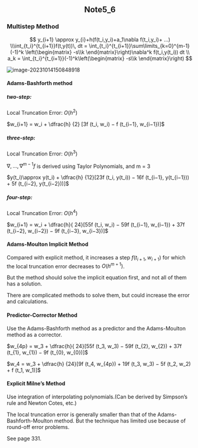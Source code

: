 <h2 align = "center">
               Note5_6

###  Multistep Method

$$
y_{i+1} \approx y_{i}+h(f(t_i,y_i)+a_1\nabla f(t_i,y_i)+ ...)
\\\int_{t_i}^{t_{i+1}}f(t,y(t))\, dt = \int_{t_i}^{t_{i+1}}\sum\limits_{k=0}^{m-1}(-1)^k \left(\begin{matrix}
-s\\k
\end{matrix}\right)\nabla^k f(t_i,y(t_i)) dt
\\ a_k = \int_{t_i}^{t_{i+1}}(-1)^k\left(\begin{matrix}
-s\\k
\end{matrix}\right)
$$

![image-20231014150848918](C:\Users\xiaohuan\AppData\Roaming\Typora\typora-user-images\image-20231014150848918.png)

####  Adams-Bashforth method

#####  two-step:

Local Truncation Error: $O(h^2)$

$w_{i+1} = w_i + \dfrac{h} {2} [3f (t_i, w_i) − f (t_{i−1}, w_{i−1})]$

#####  three-step:

Local Truncation Error: $O(h^3)$

$\nabla,...,\nabla^{m-1} f$ is derived using Taylor Polynomials, and m = 3

$y(t_i)\approx y(t_i) + \dfrac{h} {12}[23f (t_i, y(t_i)) − 16f (t_{i−1}, y(t_{i−1})) + 5f (t_{i−2}, y(t_{i−2}))]$

#####  four-step:

Local Truncation Error: $O(h^4)$

$w_{i+1} = w_i + \dfrac{h}{ 24}[55f (t_i, w_i) − 59f (t_{i−1}, w_{i−1}) + 37f (t_{i−2}, w_{i−2}) − 9f (t_{i−3}, w_{i−3})]$

####  Adams-Moulton Implicit Method

Compared with explicit method, it increases a step $f(t_{i+1}, w_{i+1})$ for which the local truncation error decreases to $O(h^{m+1})$. 

But the method should solve the implicit equation first, and not all of them has a solution.

There are complicated methods to solve them, but could increase the error and calculations.

####  Predictor-Corrector Method

Use the Adams-Bashforth method as a predictor and the Adams-Moulton method as a corrector.

$w_{4p} = w_3 + \dfrac{h}{ 24}[55f (t_3, w_3) − 59f (t_{2}, w_{2}) + 37f (t_{1}, w_{1}) − 9f (t_{0}, w_{0})]$

$w_4 = w_3 + \dfrac{h} {24}[9f (t_4, w_{4p}) + 19f (t_3, w_3) − 5f (t_2, w_2) + f (t_1, w_1)]$

####  Explicit Milne’s Method

Use integration of interpolating polynomials.(Can be derived by Simpson’s rule and Newton Cotes, etc.)

The local truncation error is generally smaller than that of the Adams-Bashforth-Moulton method. But the technique has limited use because of round-off error problems.

See page 331.